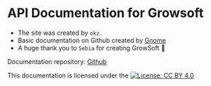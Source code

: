 # API Documentation for Growsoft

- The site was created by `okz.`
- Basic documentation on Github created by [Gnome](https://github.com/Cl4ssicMan/GrowSoft-Luascript-Docs)
- A huge thank you to `Sebia` for creating GrowSoft 🥰


Documentation repository: [Github](https://github.com/okz-spec/growsoft-docs)

This documentation is licensed under the [![License: CC BY 4.0](https://img.shields.io/badge/License-CC_BY_4.0-lightgrey.svg)](https://creativecommons.org/licenses/by/4.0/)
